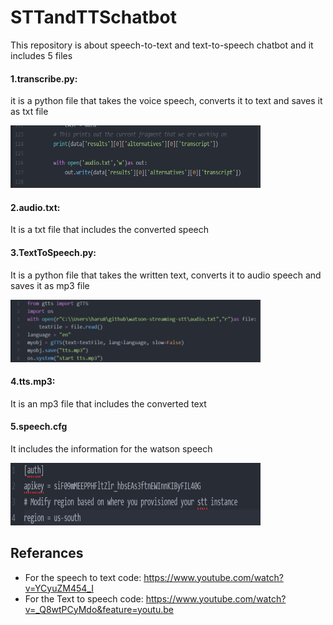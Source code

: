 # STTandTTSchatbot
This repository is about speech-to-text and text-to-speech chatbot and it includes 5 files

#### 1.transcribe.py:
it is a python file that takes the voice speech, converts it to text and saves it as txt file
<p><img src="./STTcode.png" width="400" height="100" title="STTcode"></p>

#### 2.audio.txt:
It is a txt file that includes the converted speech

#### 3.TextToSpeech.py:
It is a python file that takes the written text, converts it to audio speech and saves it as mp3 file
<p><img src="./TTScode.png" width="400" height="100" title="TTScode"></p>

#### 4.tts.mp3:
It is an mp3 file that includes the converted text

#### 5.speech.cfg
It includes the information for the watson speech
<p><img src="./speechcode.png" width="400" height="100" title="speechcode"></p>

## Referances
 * For the speech to text code: https://www.youtube.com/watch?v=YCyuZM454_I
 * For the Text to speech code: https://www.youtube.com/watch?v=_Q8wtPCyMdo&feature=youtu.be



